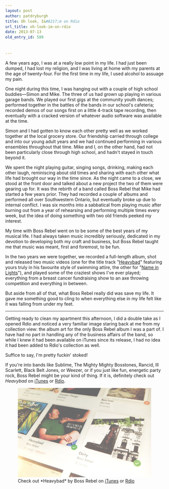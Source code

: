 ```yaml
---
layout: post
author: patdryburgh
title: Oh look, I&#8217;m on Rdio
url_title: oh-look-im-on-rdio
date: 2013-07-13
old_entry_id: 589


---
```


A few years ago, I was at a really low point in my life. I had just been dumped, I had lost my religion, and I was living at home with my parents at the age of twenty-four. For the first time in my life, I used alcohol to assuage my pain.

One night during this time, I was hanging out with a couple of high school buddies—Simon and Mike. The three of us had grown up playing in various garage bands. We played our first gigs at the community youth dances; performed together in the battles of the bands in our school's cafeteria; recorded demos of our songs first on a little 4-track tape recording, then eventually with a cracked version of whatever audio software was available at the time.

Simon and I had gotten to know each other pretty well as we worked together at the local grocery store. Our friendship carried through college and into our young adult years and we had continued performing in various ensembles throughout that time. Mike and I, on the other hand, had not been particularly close through high school, and hadn't stayed in touch beyond it.

We spent the night playing guitar, singing songs, drinking, making each other laugh, reminiscing about old times and sharing with each other what life had brought our way in the time since. As the night came to a close, we stood at the front door and talked about a new project the two of them were gearing up for. It was the rebirth of a band called Boss Rebel that Mike had started a few years prior. They had recorded a couple of albums and performed all over Southwestern Ontario, but eventually broke up due to internal conflict. I was six months into a sabbatical from playing music after burning out from a year of rehearsing and performing multiple times every week, but the idea of doing something with two old friends peeked my interest.

My time with Boss Rebel went on to be some of the best years of my musical life. I had always taken music incredibly seriously, dedicated in my devotion to developing both my craft and business, but Boss Rebel taught me that music was meant, first and foremost, to be fun.

In the two years we were together, we recorded a full-length album, shot and released two music videos (one for the title track "[Heavybad][3]" featuring yours truly in his favourite style of swimming attire, the other for "[Name in Lights][4]"), and played some of the craziest shows I've ever played; everything from a breast cancer fundraising show to an axe throwing competition and everything in between.

But aside from all of that, what Boss Rebel really did was save my life. It gave me something good to cling to when everything else in my life felt like it was falling from under my feet.

***

Getting ready to clean my apartment this afternoon, I did a double take as I opened Rdio and noticed a very familiar image staring back at me from my collection view: the album art for the only Boss Rebel album I was a part of. I have had no part in handling any of the business affairs of the band, so while I knew it had been available on iTunes since its release, I had no idea it had been added to Rdio's collection as well.

Suffice to say, I'm pretty fuckin' stoked!

If you're into bands like Sublime, The Mighty Mighty Bosstones, Rancid, Ill Scarlett, Black Belt Jones, or Weezer, or if you just like fun, energetic party rock, Boss Rebel might be your kind of thing. If it is, definitely check out *Heavybad* on [iTunes][1] or [Rdio][2].

<figure>
  <img src="/images/uploads/heavybadrdio.jpg" alt="Heavybad on Rdio" />
  <figcaption>
    Check out *Heavybad* by Boss Rebel on <a href="https://itunes.apple.com/album/heavybad/id389368089">iTunes</a> or <a href="http://rd.io/x/QL6oPmoyVQ/">Rdio</a>
  </figcaption>
</figure>

[1]: https://itunes.apple.com/album/heavybad/id389368089
[2]: http://rd.io/x/QL6oPmoyVQ/
[3]: http://vimeo.com/15709780
[4]: http://vimeo.com/27176349